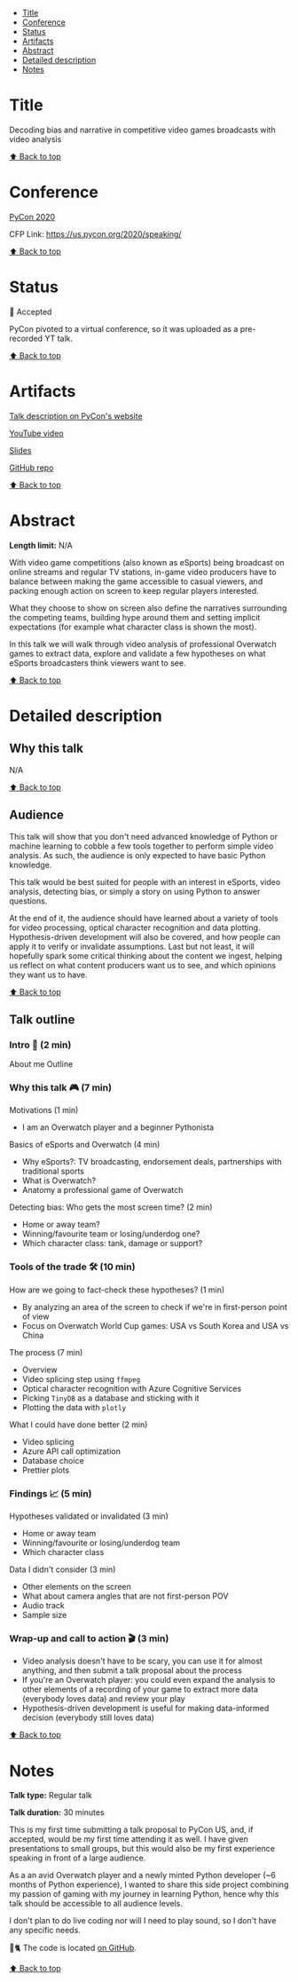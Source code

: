 - [Title](#title)
- [Conference](#conference)
- [Status](#status)
- [Artifacts](#artifacts)
- [Abstract](#abstract)
- [Detailed description](#detailed-description)
- [Notes](#notes)

# Title

<!--- Proposal title -->

Decoding bias and narrative in competitive video games broadcasts with video analysis

[⬆️ Back to top](#title)

# Conference

<!--- Conference name and year + links -->

[PyCon 2020](https://us.pycon.org/2020/)

CFP Link: https://us.pycon.org/2020/speaking/

[⬆️ Back to top](#title)

# Status

<!--- 🎉 Accepted, 🚮 Rejected, 🚪 Withdrawn -->

🎉 Accepted

PyCon pivoted to a virtual conference, so it was uploaded as a pre-recorded YT talk.

[⬆️ Back to top](#title)

# Artifacts

<!--- Links to recording, speaker page, slides etc. But also reason for rejection, if any. -->

[Talk description on PyCon's website](https://us.pycon.org/2020/schedule/presentation/107/)

[YouTube video](https://www.youtube.com/watch?v=0HzbyQPKW9E)

[Slides](https://speakerdeck.com/kimadeline/pycon-us-2020-decoding-bias-and-narrative-in-competitive-video-games-broadcasts-with-video-analysis)

[GitHub repo](https://github.com/kimadeline/overwatch-ocr)

[⬆️ Back to top](#title)

# Abstract

**Length limit:** N/A

With video game competitions (also known as eSports) being broadcast on online streams and regular TV stations, in-game video producers have to balance between making the game accessible to casual viewers, and packing enough action on screen to keep regular players interested.

What they choose to show on screen also define the narratives surrounding the competing teams, building hype around them and setting implicit expectations (for example what character class is shown the most).

In this talk we will walk through video analysis of professional Overwatch games to extract data, explore and validate a few hypotheses on what eSports broadcasters think viewers want to see.

[⬆️ Back to top](#title)

# Detailed description

## Why this talk

<!-- Optional, depends on the proposal -->

N/A

[⬆️ Back to top](#title)

## Audience

<!-- Optional, depends on the proposal -->

This talk will show that you don't need advanced knowledge of Python or machine learning to cobble a few tools together to perform simple video analysis. As such, the audience is only expected to have basic Python knowledge.

This talk would be best suited for people with an interest in eSports, video analysis, detecting bias, or simply a story on using Python to answer questions.

At the end of it, the audience should have learned about a variety of tools for video processing, optical character recognition and data plotting. Hypothesis-driven development will also be covered, and how people can apply it to verify or invalidate assumptions. Last but not least, it will hopefully spark some critical thinking about the content we ingest, helping us reflect on what content producers want us to see, and which opinions they want us to have.

[⬆️ Back to top](#title)

## Talk outline

<!-- Include time breakdown if any -->

### Intro 👋 (2 min)

About me
Outline

### Why this talk 🎮 (7 min)

Motivations (1 min)

- I am an Overwatch player and a beginner Pythonista

Basics of eSports and Overwatch (4 min)

- Why eSports?: TV broadcasting, endorsement deals, partnerships with traditional sports
- What is Overwatch?
- Anatomy a professional game of Overwatch

Detecting bias: Who gets the most screen time? (2 min)

- Home or away team?
- Winning/favourite team or losing/underdog one?
- Which character class: tank, damage or support?

### Tools of the trade 🛠 (10 min)

How are we going to fact-check these hypotheses? (1 min)

- By analyzing an area of the screen to check if we're in first-person point of view
- Focus on Overwatch World Cup games: USA vs South Korea and USA vs China

The process (7 min)

- Overview
- Video splicing step using `ffmpeg`
- Optical character recognition with Azure Cognitive Services
- Picking `TinyDB` as a database and sticking with it
- Plotting the data with `plotly`

What I could have done better (2 min)

- Video splicing
- Azure API call optimization
- Database choice
- Prettier plots

### Findings 📈 (5 min)

Hypotheses validated or invalidated (3 min)

- Home or away team
- Winning/favourite or losing/underdog team
- Which character class

Data I didn't consider (3 min)

- Other elements on the screen
- What about camera angles that are not first-person POV
- Audio track
- Sample size

### Wrap-up and call to action 🎬 (3 min)

- Video analysis doesn't have to be scary, you can use it for almost anything, and then submit a talk proposal about the process
- If you're an Overwatch player: you could even expand the analysis to other elements of a recording of your game to extract more data (everybody loves data) and review your play
- Hypothesis-driven development is useful for making data-informed decision (everybody still loves data)

[⬆️ Back to top](#title)

# Notes

<!---
Optionally, anything that doesn't fit in other sections:
Any additional equipment you might need, whether or not you’ve given this talk before, etc.
-->

**Talk type:** Regular talk

**Talk duration:** 30 minutes

This is my first time submitting a talk proposal to PyCon US, and, if accepted, would be my first time attending it as well. I have given presentations to small groups, but this would also be my first experience speaking in front of a large audience.

As a an avid Overwatch player and a newly minted Python developer (~6 months of Python experience), I wanted to share this side project combining my passion of gaming with my journey in learning Python, hence why this talk should be accessible to all audience levels.

I don't plan to do live coding nor will I need to play sound, so I don't have any specific needs.

🐙🐈 The code is located [on GitHub](https://github.com/kimadeline/overwatch-ocr).

[⬆️ Back to top](#title)
